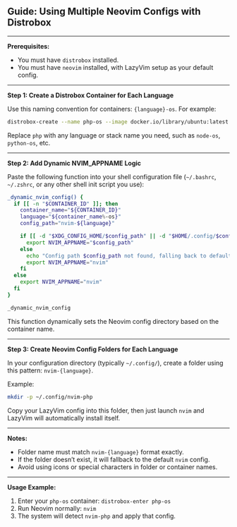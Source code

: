 
## **Guide: Using Multiple Neovim Configs with Distrobox**

---

**Prerequisites:**

* You must have `distrobox` installed.
* You must have `neovim` installed, with LazyVim setup as your default config.

---

**Step 1: Create a Distrobox Container for Each Language**

Use this naming convention for containers: `{language}-os`. For example:

```bash
distrobox-create --name php-os --image docker.io/library/ubuntu:latest
```

Replace `php` with any language or stack name you need, such as `node-os`, `python-os`, etc.

---

**Step 2: Add Dynamic NVIM\_APPNAME Logic**

Paste the following function into your shell configuration file (`~/.bashrc`, `~/.zshrc`, or any other shell init script you use):

```bash
_dynamic_nvim_config() {
  if [[ -n "$CONTAINER_ID" ]]; then
    container_name="${CONTAINER_ID}"
    language="${container_name%-os}"
    config_path="nvim-${language}"

    if [[ -d "$XDG_CONFIG_HOME/$config_path" || -d "$HOME/.config/$config_path" ]]; then
      export NVIM_APPNAME="$config_path"
    else
      echo "Config path $config_path not found, falling back to default nvim config."
      export NVIM_APPNAME="nvim"
    fi
  else
    export NVIM_APPNAME="nvim"
  fi
}

_dynamic_nvim_config
```

This function dynamically sets the Neovim config directory based on the container name.

---

**Step 3: Create Neovim Config Folders for Each Language**

In your configuration directory (typically `~/.config/`), create a folder using this pattern: `nvim-{language}`.

Example:

```bash
mkdir -p ~/.config/nvim-php
```

Copy your LazyVim config into this folder, then just launch `nvim` and LazyVim will automatically install itself.

---

**Notes:**

* Folder name must match `nvim-{language}` format exactly.
* If the folder doesn’t exist, it will fallback to the default `nvim` config.
* Avoid using icons or special characters in folder or container names.

---

**Usage Example:**

1. Enter your `php-os` container:
   `distrobox-enter php-os`
2. Run Neovim normally:
   `nvim`
3. The system will detect `nvim-php` and apply that config.
